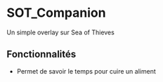# SOT_Companion

Un simple overlay sur Sea of Thieves

## Fonctionnalités

- Permet de savoir le temps pour cuire un aliment